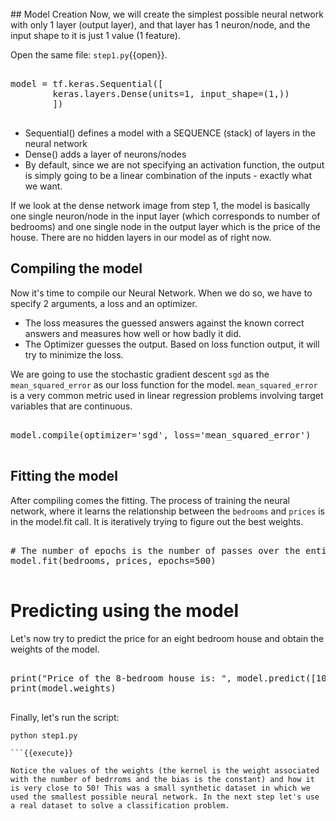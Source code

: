 <br>
## Model Creation 
Now, we will create the simplest possible neural network with only 1 layer (output layer), and that layer has 1 neuron/node, and the input shape to it is just 1 value (1 feature).

Open the same file: `step1.py`{{open}}.

<pre class="file" data-filename="step1.py" data-target="append">

model = tf.keras.Sequential([
        keras.layers.Dense(units=1, input_shape=(1,))
        ])

</pre>

* Sequential() defines a model with a SEQUENCE (stack) of layers in the neural network 
* Dense() adds a layer of neurons/nodes
* By default, since we are not specifying an activation function, the output is simply going 
to be a linear combination of the inputs - exactly what we want.

If we look at the dense network image from step 1, the model is basically one single neuron/node in the input layer (which corresponds to number of bedrooms) and one single node in the output layer which is the price of the house. There are no hidden layers in our model as of right now.

## Compiling the model
Now it's time to compile our Neural Network. When we do so, we have to specify 2 arguments, a loss and an optimizer.

* The loss measures the guessed answers against the known correct answers and measures how well or how badly it did.
* The Optimizer guesses the output. Based on loss function output, it will try to minimize the loss.

We are going to use the stochastic gradient descent `sgd` as the `mean_squared_error` as our loss function for the model. `mean_squared_error` is a very common metric used in linear regression problems involving target variables that are continuous.

<pre class="file" data-filename="step1.py" data-target="append">

model.compile(optimizer='sgd', loss='mean_squared_error')

</pre>

## Fitting the model
After compiling comes the fitting. The process of training the neural network, where it learns the relationship between the `bedrooms` and `prices` is in the model.fit call. It is iteratively trying to figure out the best weights.


<pre class="file" data-filename="step1.py" data-target="append">

# The number of epochs is the number of passes over the entire dataset done in order to find the best weights.
model.fit(bedrooms, prices, epochs=500)

</pre>

# Predicting using the model
Let's now try to predict the price for an eight bedroom house and obtain the weights of the model.


<pre class="file" data-filename="step1.py" data-target="append">

print("Price of the 8-bedroom house is: ", model.predict([10.0]))
print(model.weights)

</pre>

Finally, let's run the script:

```
python step1.py

```{{execute}}

Notice the values of the weights (the kernel is the weight associated with the number of bedrroms and the bias is the constant) and how it is very close to 50! This was a small synthetic dataset in which we used the smallest possible neural network. In the next step let's use a real dataset to solve a classification problem.